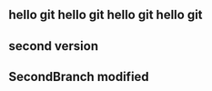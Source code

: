 hello git
hello git
hello git
hello git
---------
second version
---------------
SecondBranch modified
----------------------



